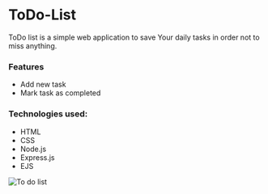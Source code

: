 
# ToDo-List

ToDo list is a simple web application to save Your daily tasks in order not to miss anything.

### Features
* Add new task
* Mark task as completed

### Technologies used:
* HTML
* CSS
* Node.js
* Express.js
* EJS


![To do list](https://user-images.githubusercontent.com/52025848/120880533-eb8e7b00-c5e8-11eb-8de5-331e26e3aefc.gif)

